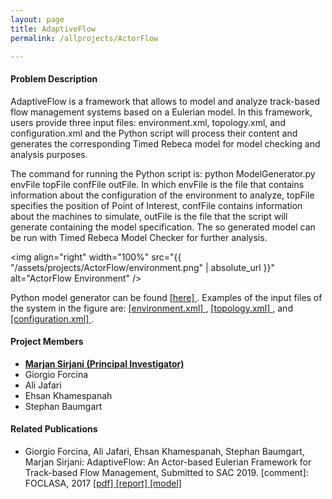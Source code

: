 ```yaml
---
layout: page
title: AdaptiveFlow
permalink: /allprojects/ActorFlow

---
```


#### Problem Description
AdaptiveFlow is a framework that allows to model and analyze track-based flow management systems based on a Eulerian model. In this framework, users provide three input files: environment.xml, topology.xml, and configuration.xml and the Python script will process their content and generates the corresponding Timed Rebeca model for model checking and analysis purposes.

The command for running the Python script is: python ModelGenerator.py envFile topFile confFile outFile. In which envFile is the file that contains information about the configuration of the environment to analyze, topFile specifies the position of Point of Interest, confFile contains information about the machines to simulate, outFile is the file that the script will generate containing the model specification. The so generated model can be run with Timed Rebeca Model Checker for further analysis.

<img align="right" width="100%" src="{{ "/assets/projects/ActorFlow/environment.png" | absolute_url }}" alt="ActorFlow Environment" />

Python model generator can be found [ [here] ](/assets/projects/ActorFlow/ModelGenerator.py). Examples of the input files of the system in the figure are: [ [environment.xml] ](/assets/projects/ActorFlow/example/environment.xml), [ [topology.xml] ](/assets/projects/ActorFlow/example/topology.xml), and [ [configuration.xml] ](/assets/projects/ActorFlow/example/configuration.xml).

#### Project Members
* **<u>Marjan Sirjani (Principal Investigator)</u>**
* Giorgio Forcina
* Ali Jafari
* Ehsan Khamespanah
* Stephan Baumgart

#### Related Publications
- Giorgio Forcina, Ali Jafari, Ehsan Khamespanah, Stephan Baumgart, Marjan Sirjani: AdaptiveFlow: An Actor-based Eulerian Framework for Track-based Flow Management, Submitted to SAC 2019.
[comment]: FOCLASA, 2017  [ [pdf] ](/assets/papers/2017/LightweightPreprocessingForAgent-BasedSimulationOfSmartMobilityInitiatives.pdf) [ [report] ](/assets/projects/Tangramob/reports/tech-report.pdf) [ [model] ](/assets/projects/tangramob/case-studies/model-smi1.rebeca)


